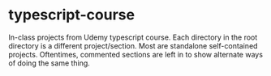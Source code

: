 # typescript-course
In-class projects from Udemy typescript course.
Each directory in the root directory is a different project/section. Most are standalone self-contained projects. Oftentimes, commented sections are left in to show alternate ways of doing the same thing.
